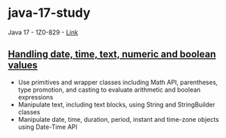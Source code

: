 # java-17-study

Java 17 - 1Z0-829 - [Link](https://education.oracle.com/java-se-17-developer/pexam_1Z0-829)

## [Handling date, time, text, numeric and boolean values](./chapter01/README.md)

- Use primitives and wrapper classes including Math API, parentheses,
  type promotion, and casting to evaluate arithmetic and boolean expressions
- Manipulate text, including text blocks, using String and StringBuilder classes
- Manipulate date, time, duration, period, instant and time-zone objects using
  Date-Time API
